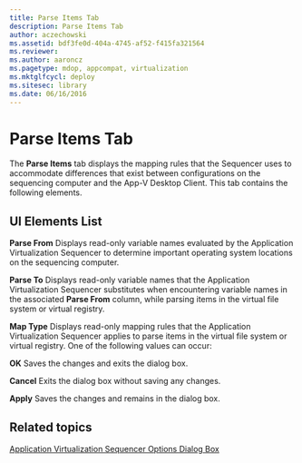 ```yaml
---
title: Parse Items Tab
description: Parse Items Tab
author: aczechowski
ms.assetid: bdf3fe0d-404a-4745-af52-f415fa321564
ms.reviewer:
ms.author: aaroncz
ms.pagetype: mdop, appcompat, virtualization
ms.mktglfcycl: deploy
ms.sitesec: library
ms.date: 06/16/2016
---
```



# Parse Items Tab


The **Parse Items** tab displays the mapping rules that the Sequencer uses to accommodate differences that exist between configurations on the sequencing computer and the App-V Desktop Client. This tab contains the following elements.

## UI Elements List


<a href="" id="parse-from"></a>**Parse From**
Displays read-only variable names evaluated by the Application Virtualization Sequencer to determine important operating system locations on the sequencing computer.

<a href="" id="parse-to"></a>**Parse To**
Displays read-only variable names that the Application Virtualization Sequencer substitutes when encountering variable names in the associated **Parse From** column, while parsing items in the virtual file system or virtual registry.

<a href="" id="map-type"></a>**Map Type**
Displays read-only mapping rules that the Application Virtualization Sequencer applies to parse items in the virtual file system or virtual registry. One of the following values can occur:

<a href="" id="ok"></a>**OK**
Saves the changes and exits the dialog box.

<a href="" id="cancel"></a>**Cancel**
Exits the dialog box without saving any changes.

<a href="" id="apply"></a>**Apply**
Saves the changes and remains in the dialog box.

## Related topics


[Application Virtualization Sequencer Options Dialog Box](application-virtualization-sequencer-options-dialog-box.md)

 

 





